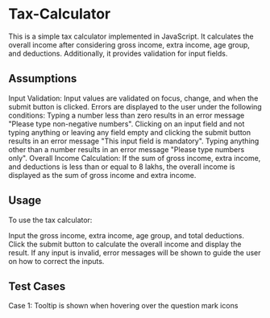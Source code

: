 # Tax-Calculator

This is a simple tax calculator implemented in JavaScript. It calculates the overall income after considering gross income, extra income, age group, and deductions. Additionally, it provides validation for input fields.

## Assumptions
Input Validation:
Input values are validated on focus, change, and when the submit button is clicked.
Errors are displayed to the user under the following conditions:
Typing a number less than zero results in an error message "Please type non-negative numbers".
Clicking on an input field and not typing anything or leaving any field empty and clicking the submit button results in an error message "This input field is mandatory".
Typing anything other than a number results in an error message "Please type numbers only".
Overall Income Calculation:
If the sum of gross income, extra income, and deductions is less than or equal to 8 lakhs, the overall income is displayed as the sum of gross income and extra income.

## Usage
To use the tax calculator:

Input the gross income, extra income, age group, and total deductions.
Click the submit button to calculate the overall income and display the result.
If any input is invalid, error messages will be shown to guide the user on how to correct the inputs.

## Test Cases
Case 1: Tooltip is shown when hovering over the question mark icons

